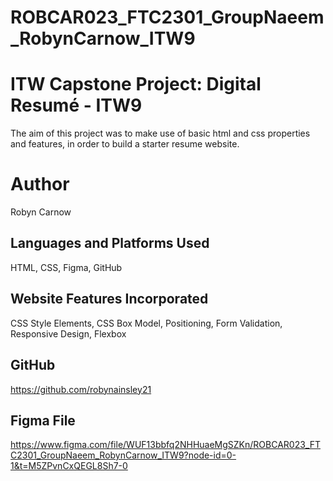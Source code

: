 # ROBCAR023_FTC2301_GroupNaeem_RobynCarnow_ITW9

# ITW Capstone Project: Digital Resumé - ITW9

The aim of this project was to make use of basic html and css properties and features, in order to build a starter resume website.

# Author
Robyn Carnow

## Languages and Platforms Used
HTML, CSS, Figma, GitHub

## Website Features Incorporated
CSS Style Elements, CSS Box Model, Positioning, Form Validation, Responsive Design, Flexbox

## GitHub
https://github.com/robynainsley21

## Figma File
https://www.figma.com/file/WUF13bbfq2NHHuaeMgSZKn/ROBCAR023_FTC2301_GroupNaeem_RobynCarnow_ITW9?node-id=0-1&t=M5ZPvnCxQEGL8Sh7-0

